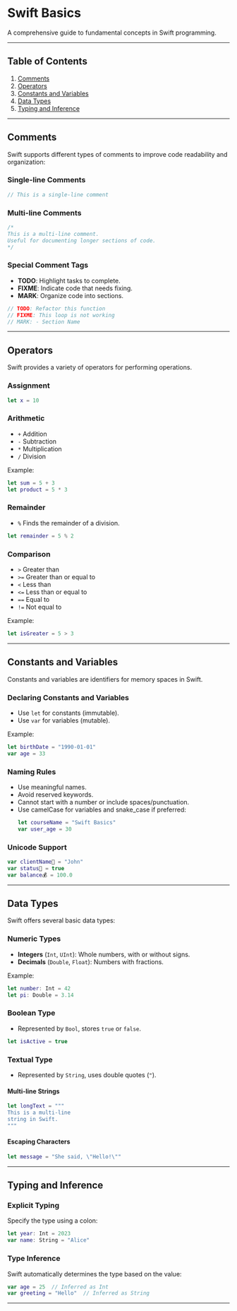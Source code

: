 # Swift Basics

A comprehensive guide to fundamental concepts in Swift programming.

---

## Table of Contents

1. [Comments](#comments)
2. [Operators](#operators)
3. [Constants and Variables](#constants-and-variables)
4. [Data Types](#data-types)
5. [Typing and Inference](#typing-and-inference)

---

## Comments

Swift supports different types of comments to improve code readability and organization:

### Single-line Comments
```swift
// This is a single-line comment
```

### Multi-line Comments
```swift
/*
This is a multi-line comment.
Useful for documenting longer sections of code.
*/
```

### Special Comment Tags
- **TODO**: Highlight tasks to complete.
- **FIXME**: Indicate code that needs fixing.
- **MARK**: Organize code into sections.

```swift
// TODO: Refactor this function
// FIXME: This loop is not working
// MARK: - Section Name
```

---

## Operators

Swift provides a variety of operators for performing operations.

### Assignment
```swift
let x = 10
```

### Arithmetic
- `+` Addition
- `-` Subtraction
- `*` Multiplication
- `/` Division

Example:
```swift
let sum = 5 + 3
let product = 5 * 3
```

### Remainder
- `%` Finds the remainder of a division.
```swift
let remainder = 5 % 2
```

### Comparison
- `>` Greater than
- `>=` Greater than or equal to
- `<` Less than
- `<=` Less than or equal to
- `==` Equal to
- `!=` Not equal to

Example:
```swift
let isGreater = 5 > 3
```

---

## Constants and Variables

Constants and variables are identifiers for memory spaces in Swift.

### Declaring Constants and Variables
- Use `let` for constants (immutable).
- Use `var` for variables (mutable).

Example:
```swift
let birthDate = "1990-01-01"
var age = 33
```

### Naming Rules
- Use meaningful names.
- Avoid reserved keywords.
- Cannot start with a number or include spaces/punctuation.
- Use camelCase for variables and snake_case if preferred:
  ```swift
  let courseName = "Swift Basics"
  var user_age = 30
  ```

### Unicode Support
```swift
var clientName🤣 = "John"
var status📡 = true
var balance💰 = 100.0
```

---

## Data Types

Swift offers several basic data types:

### Numeric Types
- **Integers** (`Int`, `UInt`): Whole numbers, with or without signs.
- **Decimals** (`Double`, `Float`): Numbers with fractions.

Example:
```swift
let number: Int = 42
let pi: Double = 3.14
```

### Boolean Type
- Represented by `Bool`, stores `true` or `false`.
```swift
let isActive = true
```

### Textual Type
- Represented by `String`, uses double quotes (`"`).

#### Multi-line Strings
```swift
let longText = """
This is a multi-line
string in Swift.
"""
```

#### Escaping Characters
```swift
let message = "She said, \"Hello!\""
```

---

## Typing and Inference

### Explicit Typing
Specify the type using a colon:
```swift
let year: Int = 2023
var name: String = "Alice"
```

### Type Inference
Swift automatically determines the type based on the value:
```swift
var age = 25  // Inferred as Int
var greeting = "Hello"  // Inferred as String
```

---
